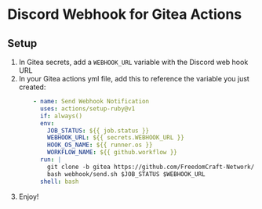 # Discord Webhook for Gitea Actions
## Setup
1. In Gitea secrets, add a `WEBHOOK_URL` variable with the Discord web hook URL
1. In your Gitea actions yml file, add this to reference the variable you just created:
    ```yaml
        - name: Send Webhook Notification
          uses: actions/setup-ruby@v1
          if: always()
          env:
            JOB_STATUS: ${{ job.status }}
            WEBHOOK_URL: ${{ secrets.WEBHOOK_URL }}
            HOOK_OS_NAME: ${{ runner.os }}
            WORKFLOW_NAME: ${{ github.workflow }}
          run: |
            git clone -b gitea https://github.com/FreedomCraft-Network/github-actions-discord-webhook.git webhook
            bash webhook/send.sh $JOB_STATUS $WEBHOOK_URL
          shell: bash
    ```
1. Enjoy!
